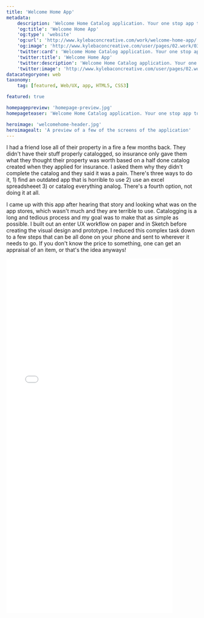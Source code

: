 ```yaml
---
title: 'Welcome Home App'
metadata:
    description: 'Welcome Home Catalog application. Your one stop app to catalog your home for accurate representation of your property value.'
    'og:title': 'Welcome Home App'
    'og:type': 'website'
    'og:url': 'http://www.kylebaconcreative.com/work/welcome-home-app/'
    'og:image': 'http://www.kylebaconcreative.com/user/pages/02.work/03.welcome-home-app/homepage-preview.jpg'
    'twitter:card': 'Welcome Home Catalog application. Your one stop app to catalog your home for accurate representation of your property value.'
    'twitter:title': 'Welcome Home App'
    'twitter:description': 'Welcome Home Catalog application. Your one stop app to catalog your home for accurate representation of your property value.'
    'twitter:image': 'http://www.kylebaconcreative.com/user/pages/02.work/03.welcome-home-app/homepage-preview.jpg'
datacategoryone: web
taxonomy:
    tag: [featured, Web/UX, app, HTML5, CSS3]

featured: true

homepagepreview: 'homepage-preview.jpg'
homepageteaser: 'Welcome Home Catalog application. Your one stop app to catalog your home for accurate representation of your property value for insurance or personal use.'

heroimage: 'welcomehome-header.jpg'
heroimagealt: 'A preview of a few of the screens of the application'
---
```

<div class="grid flex-grid--gutters">
    <div class="col">
        <p>I had a friend lose all of their property in a fire a few months back. They didn't have their stuff properly catalogged, so insurance only gave them what they thought their property was worth based on a half done catalog created when they applied for insurance. I asked them why they didn't complete the catalog and they said it was a pain. There's three ways to do it, 1) find an outdated app that is horrible to use 2) use an excel spreadsheeet 3) or catalog everything analog. There's a fourth option, not doing it at all.</p>
        <p>I came up with this app after hearing that story and looking what was on the app stores, which wasn't much and they are terrible to use. Catalogging is a long and tedious process and my goal was to make that as simple as possible. I built out an enter UX workflow on paper and in Sketch before creating the visual design and prototype. I reduced this complex task down to a few steps that can be all done on your phone and sent to wherever it needs to go. If you don't know the price to something, one can get an appraisal of an item, or that's the idea anyways!</p>
    </div>
    <div class="col">
        <div class="center">
            <iframe width="438" height="930" src="//invis.io/ZTD42IJ62" frameborder="0" allowfullscreen></iframe>
        </div>
    </div>
</div>

